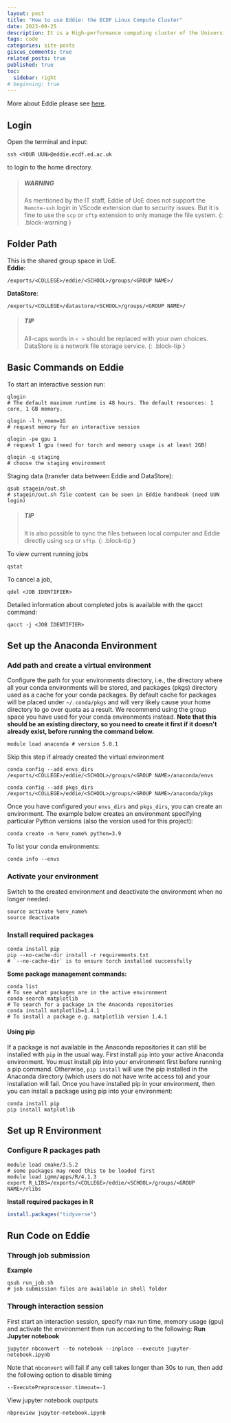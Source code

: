 ```yaml
---
layout: post
title: "How to use Eddie: the ECDF Linux Compute Cluster"
date: 2023-09-25
description: It is a High-performance computing cluster of the University of Edinburgh
tags: code
categories: site-posts
giscus_comments: true
related_posts: true
published: true
toc:
  sidebar: right
# beginning: true
---
```

More about Eddie please see [here](https://www.ed.ac.uk/information-services/research-support/research-computing/ecdf/high-performance-computing).

## **Login**
Open the terminal and input:
```shell
ssh <YOUR UUN>@eddie.ecdf.ed.ac.uk
```
to login to the home directory.
> ##### WARNING
> As mentioned by the IT staff, Eddie of UoE does not support the `Remote-ssh` login in VScode extension due to security issues. 
> But it is fine to use the `scp` or `sftp` extension to only manage the file system.
{: .block-warning }

## **Folder Path**
This is the shared group space in UoE. \
**Eddie**:
```
/exports/<COLLEGE>/eddie/<SCHOOL>/groups/<GROUP NAME>/
```

**DataStore**: 
```
/exports/<COLLEGE>/datastore/<SCHOOL>/groups/<GROUP NAME>/
```
> ##### TIP
> All-caps words in `< >` should be replaced with your own choices.
> DataStore is a network file storage service.
{: .block-tip }

## **Basic Commands on Eddie**
To start an interactive session run:
```shell
qlogin 
# The default maximum runtime is 48 hours. The default resources: 1 core, 1 GB memory.

qlogin -l h_vmem=1G 
# request memory for an interactive session

qlogin -pe gpu 1 
# request 1 gpu (need for torch and memory usage is at least 2GB)

qlogin -q staging 
# choose the staging environment
```

Staging data (transfer data between Eddie and DataStore):
```shell
qsub stagein/out.sh 
# stagein/out.sh file content can be seen in Eddie handbook (need UUN login)
```
> ##### TIP
> It is also possible to sync the files between local computer and Eddie directly using `scp` or `sftp`.
{: .block-tip }

To view current running jobs
```shell
qstat
```
To cancel a job,
```shell
qdel <JOB IDENTIFIER>
```
Detailed information about completed jobs is available with the qacct command:
```shell
qacct -j <JOB IDENTIFIER>
```

## **Set up the Anaconda Environment**

### Add path and create a virtual environment
Configure the path for your environments directory, i.e., the directory where all your conda environments will be stored, and packages (pkgs) directory used as a cache for your conda packages. By default cache for packages will be placed under `~/.conda/pkgs` and will very likely cause your home directory to go over quota as a result. We recommend using the group space you have used for your conda environments instead. **Note that this should be an existing directory, so you need to create it first if it doesn't already exist, before running the command below.**
```shell
module load anaconda # version 5.0.1
```
Skip this step if already created the virtual environment
```shell
conda config --add envs_dirs /exports/<COLLEGE>/eddie/<SCHOOL>/groups/<GROUP NAME>/anaconda/envs

conda config --add pkgs_dirs /exports/<COLLEGE>/eddie/<SCHOOL>/groups/<GROUP NAME>/anaconda/pkgs
```
Once you have configured your `envs_dirs` and `pkgs_dirs`, you can create an environment. The example below creates an environment specifying particular Python versions (also the version used for this project):
```shell
conda create -n %env_name% python=3.9
```
To list your conda environments:
```shell
conda info --envs
```

### Activate your environment
Switch to the created environment and deactivate the environment when no longer needed:
```shell
source activate %env_name%
source deactivate
```

### Install required packages
```shell
conda install pip
pip --no-cache-dir install -r requirements.txt 
# `--no-cache-dir` is to ensure torch installed successfully
```
**Some package management commands:**
```shell
conda list 
# To see what packages are in the active environment
conda search matplotlib 
# To search for a package in the Anaconda repositories
conda install matplotlib=1.4.1 
# To install a package e.g. matplotlib version 1.4.1
```

#### Using pip
If a package is not available in the Anaconda repositories it can still be installed with `pip` in the usual way. First install `pip` into your active Anaconda environment. You must install pip into your environment first before running a pip command. Otherwise, `pip install` will use the pip installed in the Anaconda directory (which users do not have write access to) and your installation will fail. Once you have installed pip in your environment, then you can install a package using pip into your environment:
```shell
conda install pip
pip install matplotlib
```

## **Set up R Environment**

### Configure R packages path
```shell
module load cmake/3.5.2
# some packages may need this to be loaded first
module load igmm/apps/R/4.1.3
export R_LIBS=/exports/<COLLEGE>/eddie/<SCHOOL>/groups/<GROUP NAME>/rlibs
```

**Install required packages in R**
```R
install.packages("tidyverse")
```

## **Run Code on Eddie**
### Through job submission
**Example**
```shell
qsub run_job.sh 
# job submission files are available in shell folder
```

### Through interaction session
First start an interaction session, specify max run time, memory usage (gpu) and activate the environment then run according to the following:
**Run Jupyter notebook**
```shell
jupyter nbconvert --to notebook --inplace --execute jupyter-notebook.ipynb
```
Note that `nbconvert` will fail if any cell takes longer than 30s to run, then add the following option to disable timing
```
--ExecutePreprocessor.timeout=-1
```
View jupyter notebook ouptputs
```shell
nbpreview jupyter-notebook.ipynb
```

